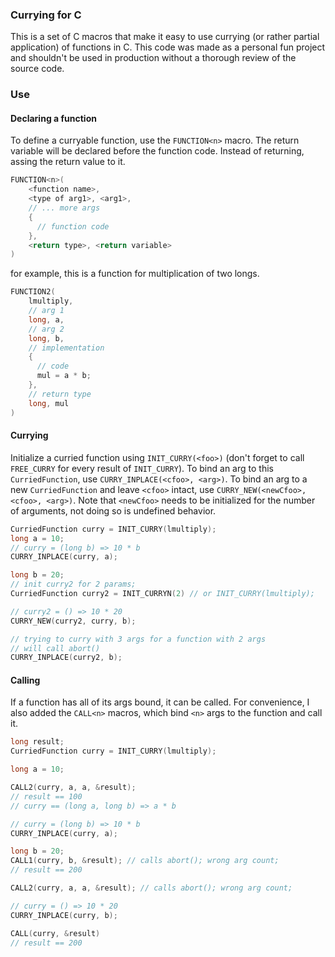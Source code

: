 ### Currying for C
This is a set of C macros that make it easy to use currying (or rather partial application) of functions in C. This code was made as a personal fun project and shouldn't be used in production without a thorough review of the source code.

### Use
#### Declaring a function
To define a curryable function, use the `FUNCTION<n>` macro. The return variable will be declared
before the function code. Instead of returning, assing the return value to it.
```c
FUNCTION<n>(
    <function name>,
    <type of arg1>, <arg1>,
    // ... more args
    {
      // function code
    },
    <return type>, <return variable>
)
```
for example, this is a function for multiplication of two longs.
```c
FUNCTION2(
    lmultiply,
    // arg 1
    long, a,
    // arg 2
    long, b,
    // implementation
    {
      // code
      mul = a * b;
    },
    // return type
    long, mul
)
```

#### Currying
Initialize a curried function using `INIT_CURRY(<foo>)` (don't forget to call `FREE_CURRY` for every result of `INIT_CURRY`). To bind an arg to this `CurriedFunction`, use `CURRY_INPLACE(<cfoo>, <arg>)`. To bind an arg to a new `CurriedFunction` and leave `<cfoo>` intact, use `CURRY_NEW(<newCfoo>, <cfoo>, <arg>)`. Note that `<newCfoo>` needs to be initialized for the number of arguments, not doing so is undefined behavior. 
```c
CurriedFunction curry = INIT_CURRY(lmultiply);
long a = 10;
// curry = (long b) => 10 * b
CURRY_INPLACE(curry, a);

long b = 20;
// init curry2 for 2 params;
CurriedFunction curry2 = INIT_CURRYN(2) // or INIT_CURRY(lmultiply);

// curry2 = () => 10 * 20
CURRY_NEW(curry2, curry, b);

// trying to curry with 3 args for a function with 2 args
// will call abort()
CURRY_INPLACE(curry2, b);
```
#### Calling
If a function has all of its args bound, it can be called. For convenience, I also added the `CALL<n>` macros, which bind `<n>` args to the function and call it.
```c
long result;
CurriedFunction curry = INIT_CURRY(lmultiply);

long a = 10;

CALL2(curry, a, a, &result);
// result == 100
// curry == (long a, long b) => a * b

// curry = (long b) => 10 * b
CURRY_INPLACE(curry, a);

long b = 20;
CALL1(curry, b, &result); // calls abort(); wrong arg count;
// result == 200

CALL2(curry, a, a, &result); // calls abort(); wrong arg count;

// curry = () => 10 * 20
CURRY_INPLACE(curry, b);

CALL(curry, &result)
// result == 200
```
